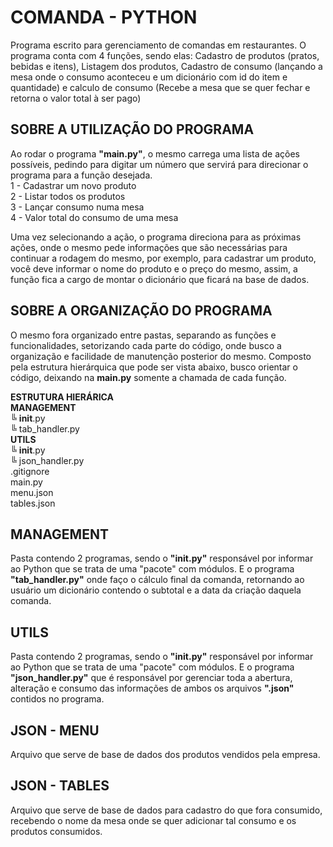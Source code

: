 # **COMANDA - PYTHON**
Programa escrito para gerenciamento de comandas em restaurantes. O programa conta com 4 funções, sendo elas: Cadastro de produtos (pratos, bebidas e itens), Listagem dos produtos, Cadastro de consumo (lançando a mesa onde o consumo aconteceu e um dicionário com id do item e quantidade) e calculo de consumo (Recebe a mesa que se quer fechar e retorna o valor total à ser pago)

## SOBRE A UTILIZAÇÃO DO PROGRAMA
Ao rodar o programa **"main.py"**, o mesmo carrega uma lista de ações possíveis, pedindo para digitar um número que servirá para direcionar o programa para a função desejada. <br/>
    1 - Cadastrar um novo produto <br/>
    2 - Listar todos os produtos <br/>
    3 - Lançar consumo numa mesa <br/>
    4 - Valor total do consumo de uma mesa <br/>
    
Uma vez selecionando a ação, o programa direciona para as próximas ações, onde o mesmo pede informações que são necessárias para continuar a rodagem do mesmo, 
por exemplo, para cadastrar um produto, você deve informar o nome do produto e o preço do mesmo, assim, a função fica a cargo de montar o dicionário que ficará na base de dados.

## SOBRE A ORGANIZAÇÃO DO PROGRAMA
O mesmo fora organizado entre pastas, separando as funções e funcionalidades, setorizando cada parte do código, onde busco a organização e facilidade de manutenção posterior do mesmo.
Composto pela estrutura hierárquica que pode ser vista abaixo, busco orientar o código, deixando na **main.py** somente a chamada de cada função.<br/>

**ESTRUTURA HIERÁRICA** <br/>
  **MANAGEMENT** <br/>
    ╚ __init__.py <br/>
    ╚ tab_handler.py <br/>
  **UTILS** <br/>
    ╚ __init__.py <br/>
    ╚ json_handler.py <br/>
  .gitignore <br/>
  main.py <br/>
  menu.json <br/>
  tables.json <br/>
  
## MANAGEMENT 
Pasta contendo 2 programas, sendo o **"__init__.py"** responsável por informar ao Python que se trata de uma "pacote" com módulos. E o programa **"tab_handler.py"** onde faço o cálculo final da comanda, retornando ao usuário um dicionário contendo o subtotal e a data da criação daquela comanda.

## UTILS
Pasta contendo 2 programas, sendo o **"__init__.py"** responsável por informar ao Python que se trata de uma "pacote" com módulos. E o programa **"json_handler.py"** que é responsável por gerenciar toda a abertura, alteração e consumo das informações de ambos os arquivos **".json"** contidos no programa.

## JSON - MENU
Arquivo que serve de base de dados dos produtos vendidos pela empresa. 

## JSON - TABLES
Arquivo que serve de base de dados para cadastro do que fora consumido, recebendo o nome da mesa onde se quer adicionar tal consumo e os produtos consumidos.

